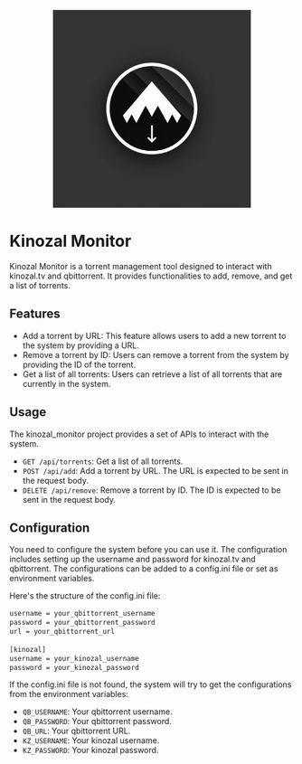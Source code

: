 <p align="center">
<img src="logo/logo.png" width="350">
</p>

# Kinozal Monitor

Kinozal Monitor is a torrent management tool designed to interact with kinozal.tv and qbittorrent. It provides functionalities to add, remove, and get a list of torrents.

## Features

- Add a torrent by URL: This feature allows users to add a new torrent to the system by providing a URL.
- Remove a torrent by ID: Users can remove a torrent from the system by providing the ID of the torrent.
- Get a list of all torrents: Users can retrieve a list of all torrents that are currently in the system.

## Usage

The kinozal_monitor project provides a set of APIs to interact with the system.

- `GET /api/torrents`: Get a list of all torrents.
- `POST /api/add`: Add a torrent by URL. The URL is expected to be sent in the request body.
- `DELETE /api/remove`: Remove a torrent by ID. The ID is expected to be sent in the request body.

## Configuration

You need to configure the system before you can use it. The configuration includes setting up the username and password for kinozal.tv and qbittorrent. The configurations can be added to a config.ini file or set as environment variables.

Here's the structure of the config.ini file:

```[qbittorrent]
username = your_qbittorrent_username
password = your_qbittorrent_password
url = your_qbittorrent_url

[kinozal]
username = your_kinozal_username
password = your_kinozal_password
```

If the config.ini file is not found, the system will try to get the configurations from the environment variables:

- `QB_USERNAME`: Your qbittorrent username.
- `QB_PASSWORD`: Your qbittorrent password.
- `QB_URL`: Your qbittorrent URL.
- `KZ_USERNAME`: Your kinozal username.
- `KZ_PASSWORD`: Your kinozal password.

